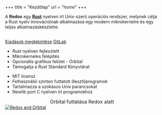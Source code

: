 +++
title = "Kezdőlap"
url = "home"
+++
<div class="row install-row">
  <div class="col-md-8">
    <p class="pitch">
      A <b>Redox</b> egy <a style="color: inherit;" href="https://www.rust-lang.org/"><b>Rust</b></a> nyelven írt Unix-szerű operációs rendszer, melynek célja a Rust nyelv innovációinak alkalmazása egy modern mikrokernelre és egy teljes alkalmazáskészletre.
    </p>
  </div>
  <div class="col-md-4 install-box">
    <br/>
    <a class="btn btn-primary" href="https://gitlab.redox-os.org/redox-os/redox/-/releases">Kiadások megtekintése</a>
    <a class="btn btn-default" href="https://gitlab.redox-os.org/redox-os/redox/">GitLab</a>
  </div>
</div>
<div class="row features">
  <div class="col-md-6">
    <ul class="laundry-list" style="margin-bottom: 0px;">
      <li>Rust nyelven fejlesztett</li>
      <li>Mikrokerneles felépítés</li>
      <li>Opcionális grafikus felület - Orbital</li>
      <li>Támogatja a Rust Standard Könyvtárat</li>
    </ul>
  </div>
  <div class="col-md-6">
    <ul class="laundry-list">
      <li>MIT licensz</li>
      <li>Felhasználói szinten futtatott illesztőprogramok</li>
      <li>Tartalmazza a szokásos Unix parancsokat</li>
      <li>Newlib port C nyelven írt programokhoz</li>
    </ul>
  </div>
</div>
<div class="row features">
  <div class="col-sm-12">
    <div style="font-size: 16px; text-align: center;">
      Orbital futtatása Redox alatt
    </div>
    <a href="/img/redox-orbital/large.png">
      <picture>
        <source media="(min-width: 1300px)" srcset="/img/redox-orbital/large.webp" type="image/webp">
        <source media="(min-width: 640px)" srcset="/img/redox-orbital/medium.webp" type="image/webp">
        <source media="(min-width: 320px)" srcset="/img/redox-orbital/medium.webp" type="image/webp">
        <source media="(min-width: 1300px)" srcset="/img/redox-orbital/large.png" type="image/png">
        <source media="(min-width: 640px)" srcset="/img/redox-orbital/medium.png" type="image/png">
        <source media="(min-width: 320px)" srcset="/img/redox-orbital/small.png" type="image/png">
        <img src="/img/redox-orbital/medium.png" class="img-responsive" alt="Redox and Orbital">
      </picture>
    </a>
  </div>
</div>
